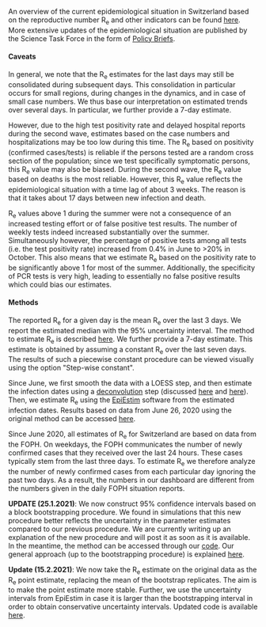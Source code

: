 An overview of the current epidemiological situation in Switzerland based on the reproductive number R<sub>e</sub> and other indicators can be found [here](https://sciencetaskforce.ch/en/news-english/). More extensive updates of the epidemiological situation are published by the Science Task Force in the form of [Policy Briefs](https://ncs-tf.ch/en/policy-briefs).

<h4>Caveats</h4>

In general, we note that the R<sub>e</sub> estimates for the last days may still be consolidated during subsequent days. This consolidation in particular occurs for small regions, during changes in the dynamics, and in case of small case numbers. We thus base our interpretation on estimated trends over several days. In particular, we further provide a 7-day estimate.

However, due to the high test positivity rate and delayed hospital reports during the second wave, estimates based on the case numbers and hospitalizations may be too low during this time. The R<sub>e</sub> based on positivity (confirmed cases/tests) is reliable if the persons tested are a random cross section of the population; since we test specifically symptomatic persons, this R<sub>e</sub> value may also be biased. During the second wave, the R<sub>e</sub> value based on deaths is the most reliable. However, this R<sub>e</sub> value reflects the epidemiological situation with a time lag of about 3 weeks. The reason is that it takes about 17 days between new infection and death.

R<sub>e</sub> values above 1 during the summer were not a consequence of an increased testing effort or of false positive test results. The number of weekly tests indeed increased substantially over the summer. Simultaneously however, the percentage of positive tests among all tests (i.e. the test positivity rate) increased from 0.4% in June to >20% in October. This also means that we estimate R<sub>e</sub> based on the positivity rate to be significantly above 1 for most of the summer. Additionally, the specificity of PCR tests is very high, leading to essentially no false positive results which could bias our estimates.

<h4>Methods</h4>

The reported R<sub>e</sub> for a given day is the mean R<sub>e</sub> over the last 3 days. We report the estimated median with the 95% uncertainty interval. The method to estimate R<sub>e</sub> is described [here](https://www.medrxiv.org/content/10.1101/2020.11.26.20239368v1.article-info). 
We further provide a 7-day estimate. This estimate is obtained by assuming a constant R<sub>e</sub> over the last seven days. The results of such a piecewise constant procedure can be viewed visually using the option "Step-wise constant".

Since June, we first smooth the data with a LOESS step, and then estimate the infection dates using a [deconvolution](https://www.pnas.org/content/106/51/21825) step (discussed [here](https://smw.ch/article/doi/smw.2020.20307) and [here](https://journals.plos.org/ploscompbiol/article/comments?id=10.1371/journal.pcbi.1008409)). Then, we estimate R<sub>e</sub>  using the [EpiEstim](https://cran.r-project.org/web/packages/EpiEstim/index.html) software from the estimated infection dates. Results based on data from June 26, 2020 using the original method can be accessed [here](https://smw.ch/article/doi/smw.2020.20271).

Since June 2020, all estimates of R<sub>e</sub> for Switzerland are based on data from the FOPH. On weekdays, the FOPH communicates the number of newly confirmed cases that they received over the last 24 hours. These cases typically stem from the last three days. To estimate R<sub>e</sub> we therefore analyze the number of newly confirmed cases from each particular day ignoring the past two days. As a result, the numbers in our dashboard are different from the numbers given in the daily FOPH situation reports.

**UPDATE (25.1.2021)**: We now construct 95% confidence intervals based on a block bootstrapping procedure. We found in simulations that this new procedure better reflects the uncertainty in the parameter estimates compared to our previous procedure. We are currently writing up an explanation of the new procedure and will post it as soon as it is available. In the meantime, the method can be accessed through our [code](https://github.com/covid-19-Re/shiny-dailyRe). Our general approach (up to the bootstrapping procedure) is explained [here](https://www.medrxiv.org/content/10.1101/2020.11.26.20239368v1.article-info).

**Update (15.2.2021)**: We now take the R<sub>e</sub> estimate on the original data as the R<sub>e</sub> point estimate, replacing the mean of the bootstrap replicates. The aim is to make the point estimate more stable. 
Further, we use the uncertainty intervals from EpiEstim in case it is larger than the bootstrapping interval in order to obtain conservative uncertainty intervals.
Updated code is available [here](https://github.com/covid-19-Re/shiny-dailyRe).
